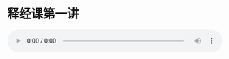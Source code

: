 # 释经课第一讲

<audio style="width: 100%;" preload="false" controls controlslist="nodownload"><source src="//file.simai.life/audio/mp3/old/12166.mp3" type="audio/mpeg">Your browser does not support the audio element.</audio>


